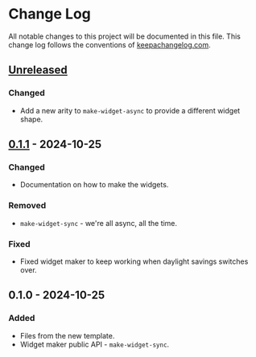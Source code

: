 # Change Log
All notable changes to this project will be documented in this file. This change log follows the conventions of [keepachangelog.com](http://keepachangelog.com/).

## [Unreleased]
### Changed
- Add a new arity to `make-widget-async` to provide a different widget shape.

## [0.1.1] - 2024-10-25
### Changed
- Documentation on how to make the widgets.

### Removed
- `make-widget-sync` - we're all async, all the time.

### Fixed
- Fixed widget maker to keep working when daylight savings switches over.

## 0.1.0 - 2024-10-25
### Added
- Files from the new template.
- Widget maker public API - `make-widget-sync`.

[Unreleased]: https://sourcehost.site/your-name/semver-in-clojure/compare/0.1.1...HEAD
[0.1.1]: https://sourcehost.site/your-name/semver-in-clojure/compare/0.1.0...0.1.1

